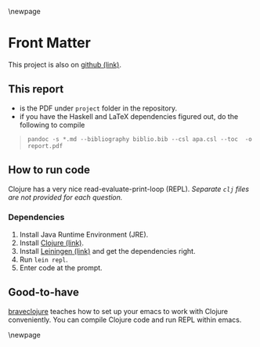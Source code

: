 \newpage

# Front Matter

This project is also on [github (link)](http://xiaoyingpu.github.io/csci208/).

## This report

- is the PDF under `project` folder in the repository.
- if you have the Haskell and LaTeX dependencies figured out, do the following to compile

> `pandoc -s *.md --bibliography biblio.bib --csl apa.csl --toc  -o report.pdf` 


## How to run code

Clojure has a very nice read-evaluate-print-loop (REPL). _Separate `clj` files are not provided for each question._


### Dependencies

1. Install Java Runtime Environment (JRE).
2. Install [Clojure (link)](http://clojure.org/getting_started).
3. Install [Leiningen (link)](http://leiningen.org) and get the dependencies right.
4. Run `lein repl`.
5. Enter code at the prompt.


## Good-to-have

[braveclojure](http://www.braveclojure.com/basic-emacs/) teaches how to set up your emacs to work with Clojure conveniently. You can compile Clojure code and run REPL within emacs.



\newpage




